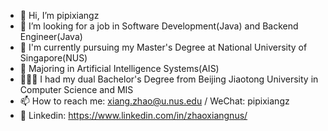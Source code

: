 - 👋 Hi, I’m pipixiangz
- 👀 I’m looking for a job in Software Development(Java) and Backend Engineer(Java)
- 🌱 I'm currently pursuing my Master's Degree at National University of Singapore(NUS)
- 🤖 Majoring in Artificial Intelligence Systems(AIS)
- 🧑🏻‍🎓 I had my dual Bachelor's Degree from Beijing Jiaotong University in Computer Science and MIS
- 📫 How to reach me: xiang.zhao@u.nus.edu / WeChat: pipixiangz
- 💼 Linkedin: https://www.linkedin.com/in/zhaoxiangnus/

<!---
pipixiangz/pipixiangz is a ✨ special ✨ repository because its `README.md` (this file) appears on your GitHub profile.
You can click the Preview link to take a look at your changes.
--->
